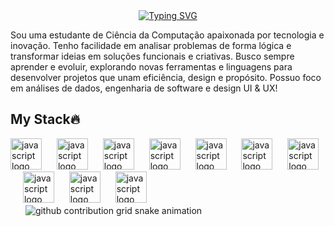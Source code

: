 <div align="center">
  <a href="https://git.io/typing-svg">
    <img src="https://readme-typing-svg.demolab.com?font=Fira+Code&weight=500&size=22&pause=1000&color=FF00F6&center=true&vCenter=true&random=false&width=524&lines=%E2%8A%B9+Welcome+to+my+profile!+%CB%99%E1%B5%95%CB%99+%E2%8A%B9+" alt="Typing SVG">
  </a>
</div>

Sou uma estudante de Ciência da Computação apaixonada por tecnologia e inovação. Tenho facilidade em analisar problemas de forma lógica e transformar ideias em soluções funcionais e criativas. Busco sempre aprender e evoluir, explorando novas ferramentas e linguagens para desenvolver projetos que unam eficiência, design e propósito. Possuo foco em análises de dados, engenharia de software e design UI & UX!

<h2 align="left">My Stack🔥</h2>

<div align="left">
  <img src="https://cdn.jsdelivr.net/gh/devicons/devicon@latest/icons/python/python-original.svg" height="50" alt="javascript logo"  />
  <img width="16" />
  <img src="https://cdn.jsdelivr.net/gh/devicons/devicon/icons/javascript/javascript-plain.svg" height="50" alt="javascript logo"  />
  <img width="16" />
  <img src="https://cdn.jsdelivr.net/gh/devicons/devicon/icons/html5/html5-original.svg" height="50" alt="javascript logo"  />
  <img width="16" />
  <img src="https://cdn.jsdelivr.net/gh/devicons/devicon/icons/css3/css3-original.svg" height="50" alt="javascript logo"  />
  <img width="16" />
  <img src="https://cdn.jsdelivr.net/gh/devicons/devicon/icons/react/react-original.svg" height="50" alt="javascript logo"  />
  <img width="16" />
  <img src="https://cdn.jsdelivr.net/gh/devicons/devicon/icons/c/c-original.svg" height="50" alt="javascript logo"  />
  <img width="16" />
  <img src="https://cdn.jsdelivr.net/gh/devicons/devicon@latest/icons/cplusplus/cplusplus-original.svg" height="50" alt="javascript logo"  />
  <img width="16" />
  <img src="https://cdn.jsdelivr.net/gh/devicons/devicon@latest/icons/figma/figma-original.svg" height="50" alt="javascript logo"  />
  <img width="16" />
  <img src="https://cdn.jsdelivr.net/gh/devicons/devicon/icons/mysql/mysql-original.svg" height="50" alt="javascript logo"  />
  <img width="16" />
  <img src="https://cdn.jsdelivr.net/gh/devicons/devicon@latest/icons/php/php-original.svg" height="50" alt="javascript logo"  />
  <img width="16" />
</div>


<img align="center" alt="" src="https://user-images.githubusercontent.com/74038190/212284115-f47cd8ff-2ffb-4b04-b5bf-4d1c14c0247f.gif">
<img width="16" />

<picture align="center">
  <source media="(prefers-color-scheme: dark)" srcset="https://raw.githubusercontent.com/Kauany-Moura/Kauany-Moura/output/github-contribution-grid-snake-dark.svg">
  <source media="(prefers-color-scheme: light)" srcset="https://raw.githubusercontent.com/Kauany-Moura/Kauany-Moura/output/github-contribution-grid-snake-dark.svg">
  <img align="center" alt="github contribution grid snake animation" src="https://raw.githubusercontent.com/Kauany-Moura/Kauany-Moura/output/github-contribution-grid-snake.svg">
</picture>
